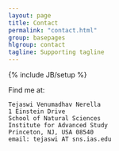 ```yaml
---
layout: page
title: Contact
permalink: "contact.html"
group: basepages
hlgroup: contact
tagline: Supporting tagline
---
```

{% include JB/setup %}

Find me at:

	Tejaswi Venumadhav Nerella
	1 Einstein Drive
	School of Natural Sciences
	Institute for Advanced Study
	Princeton, NJ, USA 08540
	email: tejaswi AT sns.ias.edu

